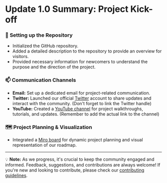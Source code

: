 # Update 1.0 Summary: Project Kick-off

### 🚀 **Setting up the Repository**
- Initialized the GitHub repository.
- Added a detailed description to the repository to provide an overview for visitors.
- Provided necessary information for newcomers to understand the purpose and the direction of the project.

### 📫 **Communication Channels**
- **Email:** Set up a dedicated email for project-related communication.
- **Twitter:** Launched our official [Twitter](https://twitter.com/projectwnoname) account to share updates and interact with the community. (Don't forget to link the Twitter handle)
- **YouTube:** Created a [YouTube channel](https://www.youtube.com/@ProjectWithNoName) for project walkthroughs, tutorials, and updates. (Remember to add the actual link to the channel)

### 🗺 **Project Planning & Visualization**
- Integrated a [Miro board](https://miro.com/app/board/uXjVM0-B8QY=/) for dynamic project planning and visual representation of our roadmap.

---

💡 **Note:** As we progress, it's crucial to keep the community engaged and informed. Feedback, suggestions, and contributions are always welcome! If you're new and looking to contribute, please check our [contributing guidelines](README.md).
